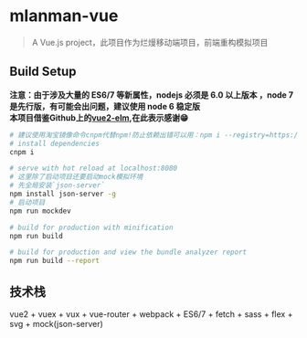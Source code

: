 # mlanman-vue

> A Vue.js project，此项目作为烂熳移动端项目，前端重构模拟项目

## Build Setup
**注意：由于涉及大量的 ES6/7 等新属性，nodejs 必须是 6.0 以上版本 ，node 7 是先行版，有可能会出问题，建议使用 node 6 稳定版  
本项目借鉴Github上的[vue2-elm](https://github.com/bailicangdu/vue2-elm),在此表示感谢😁**
``` bash
# 建议使用淘宝镜像命令cnpm代替npm!防止依赖出错可以用：npm i --registry=https://registry.npm.taobao.org
# install dependencies
cnpm i

# serve with hot reload at localhost:8080
# 这里除了启动项目还要启动mock模拟环境
# 先全局安装`json-server`
npm install json-server -g
# 启动项目
npm run mockdev

# build for production with minification
npm run build

# build for production and view the bundle analyzer report
npm run build --report
```
## 技术栈
vue2 + vuex + vux + vue-router + webpack + ES6/7 + fetch + sass + flex + svg + mock(json-server)
